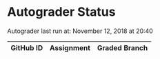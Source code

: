 # Autograder Status
Autograder last run at: November 12, 2018 at 20:40

| GitHub ID | Assignment | Graded Branch |
|-----------|------------|---------------|
